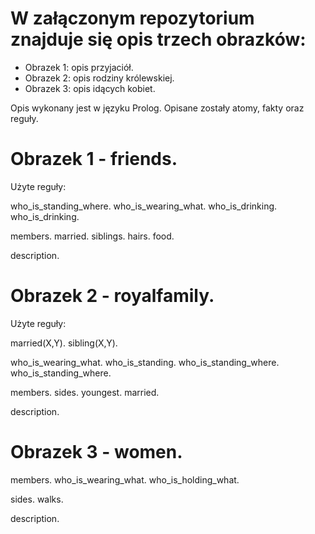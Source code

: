 # W załączonym repozytorium znajduje się opis trzech obrazków:
- Obrazek 1: opis przyjaciół.
- Obrazek 2: opis rodziny królewskiej.
- Obrazek 3: opis idących kobiet.

Opis wykonany jest w języku Prolog. Opisane zostały atomy, fakty oraz reguły.

# Obrazek 1 - friends.

Użyte reguły:

who_is_standing_where.
who_is_wearing_what.
who_is_drinking.
who_is_drinking.

members.
married.
siblings.
hairs.
food.

description.


# Obrazek 2 - royalfamily.

Użyte reguły:

married(X,Y).
sibling(X,Y).

who_is_wearing_what.
who_is_standing.
who_is_standing_where.
who_is_standing_where.

members.
sides.
youngest.
married.

description.


# Obrazek 3 - women.

members.
who_is_wearing_what.
who_is_holding_what.

sides.
walks.
    
description.
